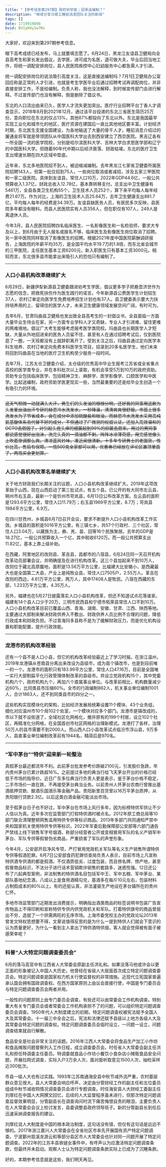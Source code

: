 ```yaml
---
title: "【参考信息第297期】政府劝学医；回来送编制？"
description: "继续分享马督工睡前消息团队关注的新闻"
tags: []
date: 1719919898
bvid: BV1yH4y1w7Ns
---
```

大家好，欢迎来到第297期参考信息。

眼下高考成绩已经发布，马上就要填志愿了。6月24日，黑龙江友谊县卫健局向全县高考生和家长发出倡议，去学医，进可成为名医，退可做大夫，毕业后回当地工作，将统一调配安排岗位，县人民医院疾控中心妇幼服务中心都急需人才引进。

统一调配安排岗位的说法吸引高度关注，这是直接送编制吗？7月1日卫健局办公室回应称是正常的人才引进，也就是考生学医毕业后通过招聘考试再调配岗位，并非直接安排工作，不是给编制。负责人称，我也没法解释，到时候宣传部门会进行解释。不过宣传部门也没有解释，倒是删除了倡议书。

东北的人口流出由来已久，医学人才流失更加突出。医疗行业招聘平台丁香人才调查显示，2018年8月到2021年12月，通过该平台投递的东北三省医生简历25万份，意向职位在东北的仅占13%，其他87%都投向了东北以外。东北是我国最早实现工业化和城市化的地区，医疗资源在建国后一直比其他地区要丰富。计划经济时期，东北医生支援全国建设，为各地输送了大量的骨干人才。睡前消息介绍过的屠通金将军就是带领团队从中国医科大学出去到西安建立了西京医院。黑吉辽各有一所全国一流的医学院校，分别是哈尔滨医科大学、吉林大学白求恩医学部和辽宁的中国医科大学。但随着90年代中期以后经济衰落、财政枯竭，东北的医疗卫生支出增速长期在四大区域中垫底。

近年来，东北多地医院招不到人，被迫缩减编制。去年黑龙江七家省卫健委所属医院招聘143人，但第一批仅招到75人，一些岗位取消或者减招，涉及五家三甲医院和一家二级医院。具体到友谊县，常住人口10万，2022年GDP44.6亿，一般公共预算收入1.37亿，财政总收入12.78亿，基本靠转移支付。总支出中卫生健康有5461万，全县各类卫生机构55个，卫生技术人员252个，算下来平均每人每年经费21.67万。作为对比，上海的卫生技术人员25.64万，去年卫生健康支出881.7亿，平均每人每年的经费是34.39万。友谊县缺医务人员，有居民多次反映，县医院多年都没有眼科。而县人民医院实有人员356人，但在职仅有107人，249人是离退休人员。

今年3月，县人民医院招聘四名临床医生、一名影像医生和一名检验师，要求大专及以上，到6月由于无人报名或报名不够，临床医生及影像医生岗位取消了招聘。另一家中医院同样取消了影像医生的招聘。根据2021年度中国医院薪酬调研报告，上海医院的年薪平均35万，是全国平均水平19.7万的1.8倍，而东北省会城市的三甲医院，主任医生基本工资6200元，新入职医生只有基本工资3000元。相较而言，东北很多县市能拿出来吸引人的恐怕只有编制了。

---

### 人口小县机构改革继续扩大

6月29日，新疆伊犁新源县卫健委跟进劝考生学医，倡议更多学子把悬壶济世作为志愿的信念，把救死扶伤作为医生践行的诺言。今年新源县公费医学生计划招生37人，农村订单定向医学生免费培养招生计划也有37人。县卫健委表示要大力扶持培养用的上、留得住的医学人才，未来卫生健康领域发展空间广阔，有时可为。

去年6月，甘肃玛曲县卫健局也发出致全县高考生的一封倡议书，全县面临一方面大量毕业生待业在家，另一方面专业学科人才又奇缺，专业人才引进难、留住更难的两难境地。倡议广大考生能够考虑报考医学类院校。玛曲县也长期医学人才短缺，大量从外地招进来的医务人员留不住，甚至有人在通过招聘考试后，仅到医院逛了一圈，一天班都没有上就辞职离开了。受到关注之后，玛曲县通过定向医学本科生培养、农村订单定向免费本科医学生项目，招录到20多名医学生，他们未来将回到玛曲县在当地的医疗卫生机构至少服务一段时间。

去年7月，江苏太仓卫健委介绍，太仓级的优秀高中毕业生报考江苏省或全省重点高校的医学类专业，并在本科批次以上录取，有机会享受5万到10万的政府资助。资助专业包括临床医学、包括精神卫生、麻醉学、医学影像学、口腔医学和中医学。比起送编制，政府资助学医更现实一些，当然最重要的还是给毕业生创造一个有吸引力的环境。

---

<strike>这天气稍微一动就满头大汗，男生们的头发油的根根分明，还好我的同事用这款为头发爱出油出汗专研的赫恩冷水洗发水，一秒降温，清清爽爽很舒服。市面上很多洗发水为了节省成本，会在成分中添加硫酸盐和硅油，而赫恩冷水洗发水采用高纯氨基酸体系去代替不好的成分，不但通过了广微测的权威认证，还加入高效温和的OCTO去屑因子，对引起头痘头痒的细菌起到99%的抑菌去屑率。用过的男同事都说感觉很好出泡沫，洗完头真的一滴油都不剩，阵阵冰凉薄荷感，用完感觉像头上吹着空调那么爽。清凉蓝风铃味，凑近闻很清新。十多年专研男士的老国货，性价比高，售后有保障。一瓶500克全家都可以用，优惠券已经放在评论区置顶里面了，两瓶买会更划算。</strike>

---

### 人口小县机构改革名单继续扩大

关于地方财政我们长期关注的议题，人口小县机构改革继续扩大。2019年这项改革始于山西，现在山西启动了第三批试点，有五个县。已公开的有大同市左云县、朔州市右玉县，最新一个是忻州市苛岚县，6月13日公布改革方案。左云县的面积是1293.6平方公里，常住人口11.79万；右玉县1969平方公里，8.7万；苛岚县1984平方公里，6.9万。

在四川甘孜州，乡城县6月7日召开会议，要求不断提升人口小县机构改革工作实效。乡城县的面积是5016平方公里，有三镇七乡，共57个行政村、三个社区，常住人口3.04万，以藏族为主，彝、羌、苗、回等16个民族聚居。去年的GDP是18.27亿，一般公共预算收入一个亿，其中税收6120万。而一般公共预算支出11.82亿，基本上靠上级补助。

在西藏，阿里地区的改则县、革吉县，昌都市的八宿县，6月24日同一天召开机构改革动员部署会议，并明确提及在进行机构改革。这三个县加起来不到10万人，改则位于藏北高原腹地，面积是13.56万平方公里，比福建大比安徽小，是西藏最大也是全国第二大县，产业上是纯牧业县，常住人口7505户，2.55万人。革吉在改则的西边，4.61万平方公里，两万人，其中17408人是牧民。八宿在西藏的东部，1.233万平方公里，4.35万人。

另外，福建也在5月27日披露落实人口小县机构改革，但还不知道试点花落谁家。福建有14个县人口少于20万，三明市民西县和宁德市柘荣县常住人口不到10万。人口小县机构改革目前已覆盖山西、青海、湖南、安徽、甘肃、江西、陕西等地。主要通过大部制来解决财政供养入不敷出、财政供养人员比例不合理的问题，降低行政成本和财政负担。不过青海玛多县称不是为了缓解财政压力，而是优化机构设置和职能配置，提升行政效能。

---

### 龙港市的机构改革经验

还有一个县不是人口小县，但它的机构改革经验最近上了学习时报。在浙江温州，2019年龙港镇从苍南县分离出来改设为县级市，成为首个镇改市，也是到目前唯一的一个。龙港市的面积只有183.99平方公里，常住人口47.16万，目前是全国唯一实行大部制扁平化行政管理体制改革的县级市。共设立党政机构15个，其中党委机构六个，政府机构九个，再加六个直属事业单位。与改革前相比，机构数量减少近60%，比同类县市压缩60%。全市的行政编制862人，机关事业单位编制1001人，合计1863人，还不到同类县市的四分之一。

这些机构实现模块化的架构，比如经济发展局统筹设置11个模块、43个业务组，细化对应温州市10个局102个处室，一个模块对应多个部门。龙港市是镇改成的，市以下就不设街道了，全域社区化网格化，撤并原有的199个村居，设立102个社区，再精准化分网格，在全国首创市社区网格的治理新模式。龙港打了各样，治理50万人的县市需要不到2000人。而山西人口小县改革试点临汾市浮山县，9万多人，县直事业单位编制改革前有1944名，精简后是970名。

---

### “军中茅台”“特供”迎来新一轮整治

真假茅台最近都流年不利。此前茅台批发参考价跌破2100元，引发股价急跌，年内贵州茅台已累计跌超16%。之前提过多地的典当行给飞天茅台开出的价格已经低于市场的指导价。近日广东多位典当行负责人更是表示，鉴于茅台价格不稳定，二手市场价一直在跌，不再接受茅台典当业务。以前贵州人怀茅台农商行曾推出基酒抵押贷款、酿酒乐国酒乐等金融产品。贵阳新里百货曾以16万平茅台质押，从贵阳银行贷款2.3亿。以后这类白酒金融可能淡出市场。

至于假茅台日子也不好过，军中茅台在市场上风行多年，因为标榜特供军供让不少人信以为真。近年多次在监管部门打假特供酒时被点名。2012年原工商总局等10部门联合清理整顿网售滥用特供专供等标识商品。2013年多部门共同通知严禁中央和国家机关使用特供专供等标识。2022年军委后勤保障部公安部等六部门通告严禁线上线下销售军字号烟酒，称部分经营者公开或变相冒用军队的名义产销军中茅台、军队专供等假冒伪劣商品，严重损害了军队的声誉形象。

今年4月，公安部开启净风专项，严打冒用党政机关军队等名义生产销售所谓特供专供等假酒犯罪。6月7日公安部食药犯罪侦查局负责人表示，目前市场上凡宣称特供酒专供酒的都是假酒，不仅酒质低劣、过度包装，而且傍名牌、傍产地，甚至假冒商品标识，不法分子进行话术营销欺诈销售的套路多，迷惑性强。12日还公布了六起典型案例，非法制售的特供酒名目包括军中王、军中五粮、军中茅台、某部队基地纪念酒，八成以上是食用酒精勾兑，基酒多在每斤10元左右，包装材料占制假成本的80%以上。有的还挺认真，非法灌装生产地设在茅台镇所在的贵州仁怀。

多地市场监管部门近期发出消费提示，明确指出酒类商品的标签说明书包装广告宣传物品上不得印刷和宣称特供专供内供党政机关和军队。打着特供旗号的商品曾层出不穷，造就了一个供需两旺的无序市场。上海市委党校主办的党政论坛2013年曾发文特权思想要不得，文章说值得反思的是为什么一提到特供人们就会下意识的认为质量更好，为什么一看到主人拿出了特供酒特供烟，客人就会觉得被有面子被感荣幸呢？

---

### 科普“人大特定问题调查委员会”

6月的落马高官中有江西省人大常委会原副主任洪礼和。如果没落马他或许会以更正面的形象被记入中国人大历史。他曾经在省级人大层面首次成立特定问题调查委员会。特定问题调查是国家权力机关行使监督权的非常措施。近现代立宪国家普遍承认国会拥有国政调查权。在西方国家原则上由议会直接行使，中国是专门委员会与特定问题调查委员会两者并用。

一般性的问题原则上由专门委员会调查，有些还可以由常委会工作机构调查。特别重大有关专门委员会或者常委会工作机构承担不了的问题，可以组织特定问题调查委员会调查。1950年代人大制度建立的初期，特定问题调查权被宪法赋予全国人大及其常委会。十一届三中全会之后，宪法和法律还赋予县级以上地方各级人大及其常委会特定问题的调查权。特定问题调查委员会临时设立，一问题一设立，问题调查结束就自行解散。

食品安全是社会非常关注的话题。2016年江西人大常委会将食品生产加工小作坊和食品摊贩问题督察列入工作日程，成立调查委员会。时任省人大常委会副主任洪礼和担任特调委主任委员。特调委就食品小作坊小餐饮小食杂店小摊贩食品安全问题，开展拉网式调查，实际入户3万余人次，面对面听取意见1500人次，抽检采样近300批次。

市县一级人大也有过实践。1993年江苏南通海安县中秋节减外流严重，农村基层群众意见很大。县人大常委会响应呼声，决定由分管财经工作的副主任和五位委员组成中秋节减收购情况调查委员会进行专题调查。时任海安县人大财经工委副主任刘厚红在中国人大网撰文回忆，后续的人大监督程序虽未进行，但那次特定问题调查监督效果明显，分管副县长在调查询问时流下痛苦悔恨自责的眼泪，主要负责人在人大常委会会议上检讨发言，县委调整县政府领导班子。新的分管副县长到任后迅速采纳调查报告的建议。

刘厚红说人大制度是中国的根本政治制度，这句话没有错，但仅有这句话是远远不够的。2017年浙江嘉兴人大常委会在全省社区市率先开展国有资产特定问题调查。宁波鄞州慈溪龙游云和等部分县区市人大常委会也针对同一问题开展了特定问题调查。2022年的江苏丰县铁链女事件中，有呼声认为应激活特定问题调查条款，但最终并未启动。观察人士认为特定问题调查条款实际上已成为了沉睡条款。

好的，本期参考信息就是这些，我们明天再见。

